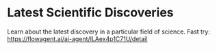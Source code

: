 # Latest Scientific Discoveries
Learn about the latest discovery in a particular field of science.
Fast try: https://flowagent.ai/ai-agent/ILAex4p1C71U/detail
